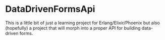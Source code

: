 # DataDrivenFormsApi

This is a little bit of just a learning project for Erlang/Elixir/Phoenix but also (hopefully) a project that will morph into a proper API for building data-driven forms.